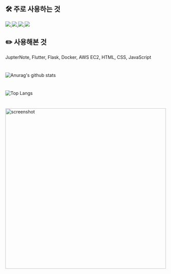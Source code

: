 <h2>🛠️ 주로 사용하는 것</h2>

<a href="" target="">
<img src="https://camo.githubusercontent.com/4231815ff832d5e6de557cc5088e11fbceeee11a3c24a539c68c5ba9c6f205f3/68747470733a2f2f696d672e736869656c64732e696f2f62616467652f4769742d4630353033323f7374796c653d666c61742d737175617265266c6f676f3d474954266c6f676f436f6c6f723d626c61636b" data-canonical-src="https://img.shields.io/badge/Git-F05032?style=flat-square&amp;logo=GIT&amp;logoColor=black" style="max-width: 100%;">
</a>

<a href="" target="">
<img src="https://camo.githubusercontent.com/904c1934f1b3d1290c5741c53c0c834d3c306835070835d15ad65dabefe52a24/68747470733a2f2f696d672e736869656c64732e696f2f62616467652f416e64726f69642d3344444338343f7374796c653d666c61742d737175617265266c6f676f3d416e64726f6964266c6f676f436f6c6f723d626c61636b" data-canonical-src="https://img.shields.io/badge/Android-3DDC84?style=flat-square&amp;logo=Android&amp;logoColor=black" style="max-width: 100%;">
</a>

<a href="" target="">
<img src="https://camo.githubusercontent.com/9849622b3f1936c43943e26672cff1b169c011314cf637244638ac0df6b25782/68747470733a2f2f696d672e736869656c64732e696f2f62616467652f4b6f746c696e2d3746353246463f7374796c653d666c61742d737175617265266c6f676f3d4b6f746c696e266c6f676f436f6c6f723d626c61636b" data-canonical-src="https://img.shields.io/badge/Kotlin-7F52FF?style=flat-square&amp;logo=Kotlin&amp;logoColor=black" style="max-width: 100%;">
</a>

<a href="" target="">
<img src="https://camo.githubusercontent.com/16b7ed84eecd18ce234f7626f0f3e8ad59c5449040decd3f6ac1c8b6994efb76/68747470733a2f2f696d672e736869656c64732e696f2f62616467652f4a6176612d3030373339363f7374796c653d666c61742d737175617265266c6f676f3d4a617661266c6f676f436f6c6f723d626c61636b" data-canonical-src="https://img.shields.io/badge/Java-007396?style=flat-square&amp;logo=Java&amp;logoColor=black" style="max-width: 100%;">
</a>

<h2>✏️ 사용해본 것</h2>
JupterNote, Flutter, Flask, Docker, AWS EC2, HTML, CSS, JavaScript

#

![Anurag's github stats](https://github-readme-stats.vercel.app/api?username=lsg1024&show_icons=true&theme=tokyonight)

#

![Top Langs](https://github-readme-stats.vercel.app/api/top-langs/?username=lsg1024&layout=compact&theme=merko)

#

<a href="http://lovera.maxam.now.sh/">
  <img src="https://user-images.githubusercontent.com/25841814/79395484-5081ae80-7fac-11ea-9e27-ac91472e31dd.png" alt="screenshot" width="500">
</a>

#
